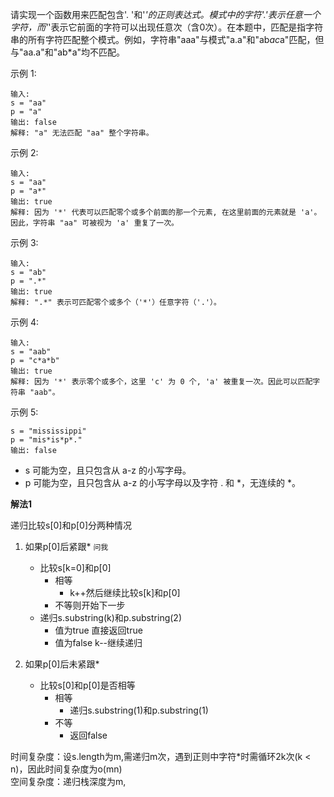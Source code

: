 请实现一个函数用来匹配包含'. '和'*'的正则表达式。模式中的字符'.'表示任意一个字符，而'*'表示它前面的字符可以出现任意次（含0次）。在本题中，匹配是指字符串的所有字符匹配整个模式。例如，字符串"aaa"与模式"a.a"和"ab*ac*a"匹配，但与"aa.a"和"ab*a"均不匹配。

示例 1:
```
输入:
s = "aa"
p = "a"
输出: false
解释: "a" 无法匹配 "aa" 整个字符串。
```

示例 2:
```
输入:
s = "aa"
p = "a*"
输出: true
解释: 因为 '*' 代表可以匹配零个或多个前面的那一个元素, 在这里前面的元素就是 'a'。因此，字符串 "aa" 可被视为 'a' 重复了一次。
```

示例 3:
```
输入:
s = "ab"
p = ".*"
输出: true
解释: ".*" 表示可匹配零个或多个（'*'）任意字符（'.'）。
```

示例 4:
```
输入:
s = "aab"
p = "c*a*b"
输出: true
解释: 因为 '*' 表示零个或多个，这里 'c' 为 0 个, 'a' 被重复一次。因此可以匹配字符串 "aab"。
```

示例 5:
```输入:
s = "mississippi"
p = "mis*is*p*."
输出: false
```

- s 可能为空，且只包含从 a-z 的小写字母。
- p 可能为空，且只包含从 a-z 的小写字母以及字符 . 和 \*，无连续的 \*。

**解法1**

递归比较s[0]和p[0]分两种情况
 1. 如果p[0]后紧跟\* `问我`
    - 比较s[k=0]和p[0]
      - 相等
        - k++然后继续比较s[k]和p[0]
      - 不等则开始下一步
    - 递归s.substring(k)和p.substring(2)
      - 值为true 直接返回true
      - 值为false k--继续递归
        
 2. 如果p[0]后未紧跟\*
    - 比较s[0]和p[0]是否相等
      - 相等
        - 递归s.substring(1)和p.substring(1)
      - 不等
        - 返回false

时间复杂度：设s.length为m,需递归m次，遇到正则中字符*时需循环2k次(k < n)，因此时间复杂度为o(mn)    
空间复杂度：递归栈深度为m,
